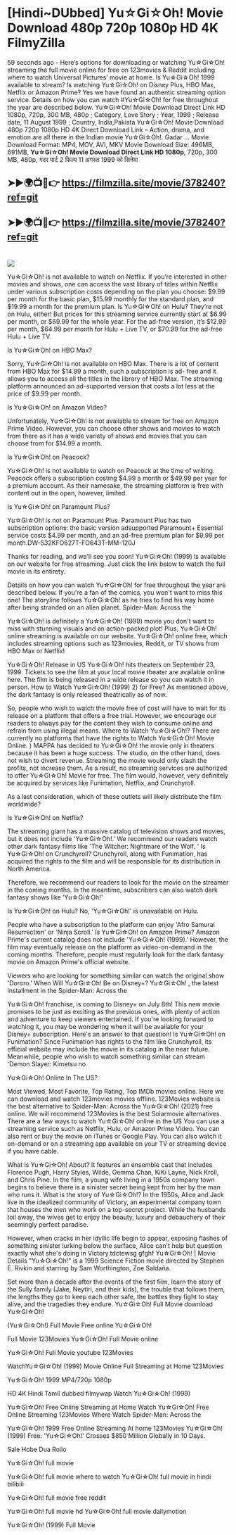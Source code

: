 # [Hindi~DUbbed] Yu☆Gi☆Oh! Movie Download 480p 720p 1080p HD 4K FilmyZilla


59 seconds ago - Here’s options for downloading or watching Yu☆Gi☆Oh! streaming the full movie online for free on 123movies & Reddit including where to watch Universal Pictures’ movie at home. Is Yu☆Gi☆Oh! 1999 available to stream? Is watching Yu☆Gi☆Oh! on Disney Plus, HBO Max, Netflix or Amazon Prime? Yes we have found an authentic streaming option service. Details on how you can watch #Yu☆Gi☆Oh! for free throughout the year are described below. Yu☆Gi☆Oh! Movie Download Direct Link HD 1080p, 720p, 300 MB, 480p ; Category, Love Story ; Year, 1999 ; Release date, 11 August 1999 ; Country, India,Pakista Yu☆Gi☆Oh! Movie Download 480p 720p 1080p HD 4K Direct Download Link – Action, drama, and emotion are all there in the Indian movie Yu☆Gi☆Oh!. Gadar ...
Movie Download Format: MP4, MOV, AVI, MKV
Movie Download Size: 496MB, 691MB, **Yu☆Gi☆Oh! Movie Download Direct Link HD 1080p**, 720p, 300 MB, 480p, गदर पार्ट 2 फिल्म 11 अगस्त 1999 को सिनेमा

## ➤►🌍📺📱👉   https://filmzilla.site/movie/378240?ref=git

## ➤►🌍📺📱👉   https://filmzilla.site/movie/378240?ref=git

#

<img src="https://image.tmdb.org/t/p/w780//dSyHRVZwPv2dYqHnWhMxk1wD0Fh.jpg" />

Yu☆Gi☆Oh! is not available to watch on Netflix. If you’re interested in other movies and shows, one can access the vast library of titles within Netflix under various subscription costs depending on the plan you choose: $9.99 per month for the basic plan, $15.99 monthly for the standard plan, and $19.99 a month for the premium plan. Is Yu☆Gi☆Oh! on Hulu? They’re not on Hulu, either! But prices for this streaming service currently start at $6.99 per month, or $69.99 for the whole year. For the ad-free version, it’s $12.99 per month, $64.99 per month for Hulu + Live TV, or $70.99 for the ad-free Hulu + Live TV.

Is Yu☆Gi☆Oh! on HBO Max?

Sorry, Yu☆Gi☆Oh! is not available on HBO Max. There is a lot of content from HBO Max for $14.99 a month, such a subscription is ad- free and it allows you to access all the titles in the library of HBO Max. The streaming platform announced an ad-supported version that costs a lot less at the price of $9.99 per month.

Is Yu☆Gi☆Oh! on Amazon Video?

Unfortunately, Yu☆Gi☆Oh! is not available to stream for free on Amazon Prime Video. However, you can choose other shows and movies to watch from there as it has a wide variety of shows and movies that you can choose from for $14.99 a month.

Is Yu☆Gi☆Oh! on Peacock?

Yu☆Gi☆Oh! is not available to watch on Peacock at the time of writing. Peacock offers a subscription costing $4.99 a month or $49.99 per year for a premium account. As their namesake, the streaming platform is free with content out in the open, however, limited.

Is Yu☆Gi☆Oh! on Paramount Plus?

Yu☆Gi☆Oh! is not on Paramount Plus. Paramount Plus has two subscription options: the basic version adsupported Paramount+ Essential service costs $4.99 per month, and an ad-free premium plan for $9.99 per month.DW-532KFO627T-FO643T-MM-120J

Thanks for reading, and we'll see you soon! Yu☆Gi☆Oh! (1999) is available on our website for free streaming. Just click the link below to watch the full movie in its entirety.

Details on how you can watch Yu☆Gi☆Oh! for free throughout the year are described below. If you're a fan of the comics, you won't want to miss this one! The storyline follows Yu☆Gi☆Oh! as he tries to find his way home after being stranded on an alien planet. Spider-Man: Across the

Yu☆Gi☆Oh! is definitely a Yu☆Gi☆Oh! (1999) movie you don't want to miss with stunning visuals and an action-packed plot! Plus, Yu☆Gi☆Oh! online streaming is available on our website. Yu☆Gi☆Oh! online free, which includes streaming options such as 123movies, Reddit, or TV shows from HBO Max or Netflix!

Yu☆Gi☆Oh! Release in US Yu☆Gi☆Oh! hits theaters on September 23, 1999. Tickets to see the film at your local movie theater are available online here. The film is being released in a wide release so you can watch it in person. How to Watch Yu☆Gi☆Oh! (1999) 2) for Free? As mentioned above, the dark fantasy is only released theatrically as of now.

So, people who wish to watch the movie free of cost will have to wait for its release on a platform that offers a free trial. However, we encourage our readers to always pay for the content they wish to consume online and refrain from using illegal means. Where to Watch Yu☆Gi☆Oh!? There are currently no platforms that have the rights to Watch Yu☆Gi☆Oh! Movie Online. ) MAPPA has decided to Yu☆Gi☆Oh! the movie only in theaters because it has been a huge success. The studio, on the other hand, does not wish to divert revenue. Streaming the movie would only slash the profits, not increase them. As a result, no streaming services are authorized to offer Yu☆Gi☆Oh! Movie for free. The film would, however, very definitely be acquired by services like Funimation, Netflix, and Crunchyroll.

As a last consideration, which of these outlets will likely distribute the film worldwide?

Is Yu☆Gi☆Oh! on Netflix?

The streaming giant has a massive catalog of television shows and movies, but it does not include 'Yu☆Gi☆Oh!.' We recommend our readers watch other dark fantasy films like 'The Witcher: Nightmare of the Wolf. ' Is Yu☆Gi☆Oh! on Crunchyroll? Crunchyroll, along with Funimation, has acquired the rights to the film and will be responsible for its distribution in North America.

Therefore, we recommend our readers to look for the movie on the streamer in the coming months. In the meantime, subscribers can also watch dark fantasy shows like 'Yu☆Gi☆Oh!'

Is Yu☆Gi☆Oh! on Hulu? No, 'Yu☆Gi☆Oh!' is unavailable on Hulu.

People who have a subscription to the platform can enjoy 'Afro Samurai Resurrection' or 'Ninja Scroll.' Is Yu☆Gi☆Oh! on Amazon Prime? Amazon Prime's current catalog does not include 'Yu☆Gi☆Oh! (1999).' However, the film may eventually release on the platform as video-on-demand in the coming months. Therefore, people must regularly look for the dark fantasy movie on Amazon Prime's official website.

Viewers who are looking for something similar can watch the original show 'Dororo.' When Will Yu☆Gi☆Oh! Be on Disney+? Yu☆Gi☆Oh! , the latest installment in the Spider-Man: Across the

Yu☆Gi☆Oh! franchise, is coming to Disney+ on July 8th! This new movie promises to be just as exciting as the previous ones, with plenty of action and adventure to keep viewers entertained. If you're looking forward to watching it, you may be wondering when it will be available for your Disney+ subscription. Here's an answer to that question! Is Yu☆Gi☆Oh! on Funimation? Since Funimation has rights to the film like Crunchyroll, its official website may include the movie in its catalog in the near future. Meanwhile, people who wish to watch something similar can stream 'Demon Slayer: Kimetsu no

Yu☆Gi☆Oh! Online In The US?

Most Viewed, Most Favorite, Top Rating, Top IMDb movies online. Here we can download and watch 123movies movies offline. 123Movies website is the best alternative to Spider-Man: Across the Yu☆Gi☆Oh! (2021) free online. We will recommend 123Movies is the best Solarmovie alternatives. There are a few ways to watch Yu☆Gi☆Oh! online in the US You can use a streaming service such as Netflix, Hulu, or Amazon Prime Video. You can also rent or buy the movie on iTunes or Google Play. You can also watch it on-demand or on a streaming app available on your TV or streaming device if you have cable.

What is Yu☆Gi☆Oh! About? It features an ensemble cast that includes Florence Pugh, Harry Styles, Wilde, Gemma Chan, KiKi Layne, Nick Kroll, and Chris Pine. In the film, a young wife living in a 1950s company town begins to believe there is a sinister secret being kept from her by the man who runs it. What is the story of Yu☆Gi☆Oh!? In the 1950s, Alice and Jack live in the idealized community of Victory, an experimental company town that houses the men who work on a top-secret project. While the husbands toil away, the wives get to enjoy the beauty, luxury and debauchery of their seemingly perfect paradise.

However, when cracks in her idyllic life begin to appear, exposing flashes of something sinister lurking below the surface, Alice can't help but question exactly what she's doing in Victory.tdctewsg gfghf Yu☆Gi☆Oh! | Movie Details "Yu☆Gi☆Oh!" is a 1999 Science Fiction movie directed by Stephen E. Rivkin and starring by Sam Worthington, Zoe Saldaña.

Set more than a decade after the events of the first film, learn the story of the Sully family (Jake, Neytiri, and their kids), the trouble that follows them, the lengths they go to keep each other safe, the battles they fight to stay alive, and the tragedies they endure. Yu☆Gi☆Oh! Full Movie download Yu☆Gi☆Oh!

(Yu☆Gi☆Oh!) Full Movie Free online Yu☆Gi☆Oh!

Full Movie 123Movies Yu☆Gi☆Oh! Full Movie online

Yu☆Gi☆Oh! Full Movie youtube 123Movies

WatchYu☆Gi☆Oh! (1999) Movie Online Full Streaming at Home 123Movies

Yu☆Gi☆Oh! 1999 MP4/720p 1080p

HD 4K Hindi Tamil dubbed filmywap Watch Yu☆Gi☆Oh! (1999)

Yu☆Gi☆Oh! Free Online Streaming at Home Watch Yu☆Gi☆Oh! Free Online Streaming 123Movies Where Watch Spider-Man: Across the

Yu☆Gi☆Oh! 1999 Free Online Streaming At home 123Movies Yu☆Gi☆Oh! (1999) Free: 'Yu☆Gi☆Oh!' Crosses $850 Million Globally in 10 Days.

Sale Hobe Dua Roilo

Yu☆Gi☆Oh! full movie

Yu☆Gi☆Oh! full movie where to watch Yu☆Gi☆Oh! full movie in hindi bilibili

Yu☆Gi☆Oh! full movie free reddit

Yu☆Gi☆Oh! full movie hd Yu☆Gi☆Oh! full movie dailymotion

Yu☆Gi☆Oh! (1999) Full Movie